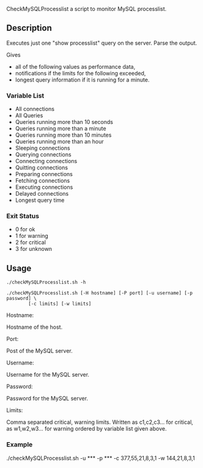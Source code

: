 CheckMySQLProcesslist a script to monitor MySQL processlist.

## Description

Executes just one "show processlist" query on the server. Parse the output.

Gives

* all of the following values as performance data,
* notifications if the limits for the following exceeded,
* longest query information if it is running for a minute.

### Variable List

* All connections
* All Queries
* Queries running more than 10 seconds
* Queries running more than a minute
* Queries running more than 10 minutes
* Queries running more than an hour
* Sleeping connections
* Querying connections
* Connecting connections
* Quitting connections
* Preparing connections
* Fetching connections
* Executing connections
* Delayed connections
* Longest query time

### Exit Status

* 0 for ok
* 1 for warning
* 2 for critical
* 3 for unknown

## Usage

```
./checkMySQLProcesslist.sh -h
```

```
./checkMySQLProcesslist.sh [-H hostname] [-P port] [-u username] [-p password] \
		[-c limits] [-w limits]
```	

Hostname:

Hostname of the host.

Port:

Post of the MySQL server.

Username:

Username for the MySQL server.

Password:

Password for the MySQL server.

Limits:

Comma separated critical, warning limits. Written as c1,c2,c3... for critical,
as w1,w2,w3... for warning ordered by variable list given above.

### Example

./checkMySQLProcesslist.sh -u *** -p *** -c 377,55,21,8,3,1 -w 144,21,8,3,1
